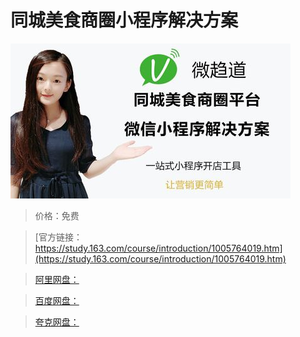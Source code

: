 # 同城美食商圈小程序解决方案

![img](../../../assets/study163/free/b8908574-d5cd-4606-b9be-a6cb2fd4f324.jpg)

> 价格：免费

> [官方链接：https://study.163.com/course/introduction/1005764019.htm](https://study.163.com/course/introduction/1005764019.htm)

> [阿里网盘：]()

> [百度网盘：]()

> [夸克网盘：]()

